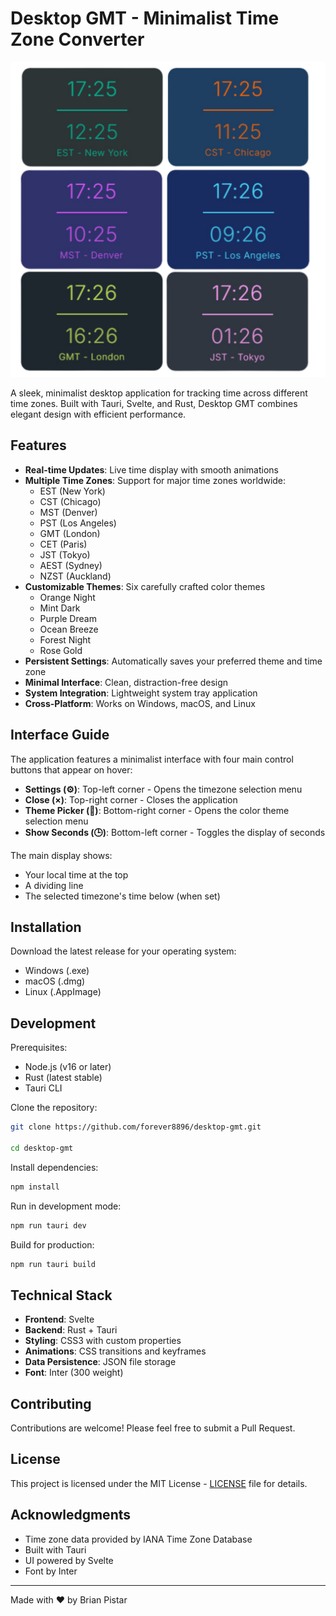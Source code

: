 # Desktop GMT - Minimalist Time Zone Converter

![Desktop GMT Preview](display.png)


A sleek, minimalist desktop application for tracking time across different time zones. Built with Tauri, Svelte, and Rust, Desktop GMT combines elegant design with efficient performance.

## Features

- **Real-time Updates**: Live time display with smooth animations
- **Multiple Time Zones**: Support for major time zones worldwide:
  - EST (New York)
  - CST (Chicago)
  - MST (Denver)
  - PST (Los Angeles)
  - GMT (London)
  - CET (Paris)
  - JST (Tokyo)
  - AEST (Sydney)
  - NZST (Auckland)
- **Customizable Themes**: Six carefully crafted color themes
  - Orange Night
  - Mint Dark
  - Purple Dream
  - Ocean Breeze
  - Forest Night
  - Rose Gold
- **Persistent Settings**: Automatically saves your preferred theme and time zone
- **Minimal Interface**: Clean, distraction-free design
- **System Integration**: Lightweight system tray application
- **Cross-Platform**: Works on Windows, macOS, and Linux

## Interface Guide

The application features a minimalist interface with four main control buttons that appear on hover:

- **Settings (⚙)**: Top-left corner - Opens the timezone selection menu
- **Close (×)**: Top-right corner - Closes the application
- **Theme Picker (🎨)**: Bottom-right corner - Opens the color theme selection menu
- **Show Seconds (🕒)**: Bottom-left corner - Toggles the display of seconds

The main display shows:
- Your local time at the top
- A dividing line
- The selected timezone's time below (when set)

## Installation

Download the latest release for your operating system:
- Windows (.exe)
- macOS (.dmg)
- Linux (.AppImage)

## Development

Prerequisites:
- Node.js (v16 or later)
- Rust (latest stable)
- Tauri CLI

Clone the repository:

``` bash
git clone https://github.com/forever8896/desktop-gmt.git

cd desktop-gmt 
```

Install dependencies:

``` bash
npm install
```

Run in development mode:

``` bash
npm run tauri dev
```

Build for production:

``` bash
npm run tauri build
```

## Technical Stack

- **Frontend**: Svelte
- **Backend**: Rust + Tauri
- **Styling**: CSS3 with custom properties
- **Animations**: CSS transitions and keyframes
- **Data Persistence**: JSON file storage
- **Font**: Inter (300 weight)

## Contributing

Contributions are welcome! Please feel free to submit a Pull Request.

## License

This project is licensed under the MIT License - [LICENSE](LICENSE) file for details.

## Acknowledgments

- Time zone data provided by IANA Time Zone Database
- Built with Tauri
- UI powered by Svelte
- Font by Inter

---

Made with ❤️ by Brian Pistar

